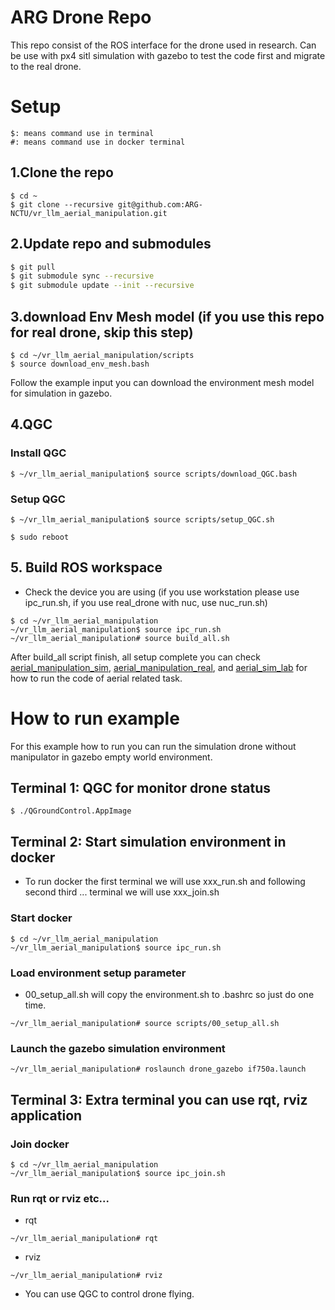 # ARG Drone Repo
This repo consist of the ROS interface for the drone used in research. Can be use with px4 sitl simulation with gazebo to test the code first and migrate to the real drone.

# Setup
```
$: means command use in terminal  
#: means command use in docker terminal  

```
## 1.Clone the repo
```
$ cd ~
$ git clone --recursive git@github.com:ARG-NCTU/vr_llm_aerial_manipulation.git
```
## 2.Update repo and submodules

```bash
$ git pull
$ git submodule sync --recursive
$ git submodule update --init --recursive
```

## 3.download Env Mesh model (if you use this repo for real drone, skip this step)
```
$ cd ~/vr_llm_aerial_manipulation/scripts
$ source download_env_mesh.bash
```
Follow the example input you can download the environment mesh model for simulation in gazebo. 

## 4.QGC
### Install QGC
```
$ ~/vr_llm_aerial_manipulation$ source scripts/download_QGC.bash
```
### Setup QGC
```
$ ~/vr_llm_aerial_manipulation$ source scripts/setup_QGC.sh 
```
```
$ sudo reboot
```

## 5. Build ROS workspace
* Check the device you are using (if you use workstation please use ipc_run.sh, if you use real_drone with nuc, use nuc_run.sh)
```
$ cd ~/vr_llm_aerial_manipulation
~/vr_llm_aerial_manipulation$ source ipc_run.sh
~/vr_llm_aerial_manipulation# source build_all.sh
```
After build_all script finish, all setup complete you can check [aerial_manipulation_sim](https://github.com/ARG-NCTU/vr_llm_aerial_manipulation/blob/master/tutorial/Aerial_manipulation_sim.md), [aerial_manipulation_real](https://github.com/ARG-NCTU/vr_llm_aerial_manipulation/blob/master/tutorial/Aerial_manipulation_real.md), and [aerial_sim_lab](https://github.com/ARG-NCTU/vr_llm_aerial_manipulation/blob/master/tutorial/Aerial_simulation_lab.md) for how to run the code of aerial related task. 

# How to run example
For this example how to run you can run the simulation drone without manipulator in gazebo empty world environment.

## Terminal 1: QGC for monitor drone status
```
$ ./QGroundControl.AppImage
```
## Terminal 2: Start simulation environment in docker
* To run docker the first terminal we will use xxx_run.sh and following second third ... terminal we will use xxx_join.sh
### Start docker 
``` 
$ cd ~/vr_llm_aerial_manipulation
~/vr_llm_aerial_manipulation$ source ipc_run.sh
```
### Load environment setup parameter
* 00_setup_all.sh will copy the environment.sh to .bashrc so just do one time.
```
~/vr_llm_aerial_manipulation# source scripts/00_setup_all.sh
```
### Launch the gazebo simulation environment
```
~/vr_llm_aerial_manipulation# roslaunch drone_gazebo if750a.launch 
```
## Terminal 3: Extra terminal you can use rqt, rviz application
### Join docker 
``` 
$ cd ~/vr_llm_aerial_manipulation
~/vr_llm_aerial_manipulation$ source ipc_join.sh
```
### Run rqt or rviz etc...
* rqt
```
~/vr_llm_aerial_manipulation# rqt
```
* rviz
```
~/vr_llm_aerial_manipulation# rviz
```
* You can use QGC to control drone flying. 